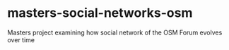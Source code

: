 # masters-social-networks-osm
 Masters project examining how social network of the OSM Forum evolves over time
